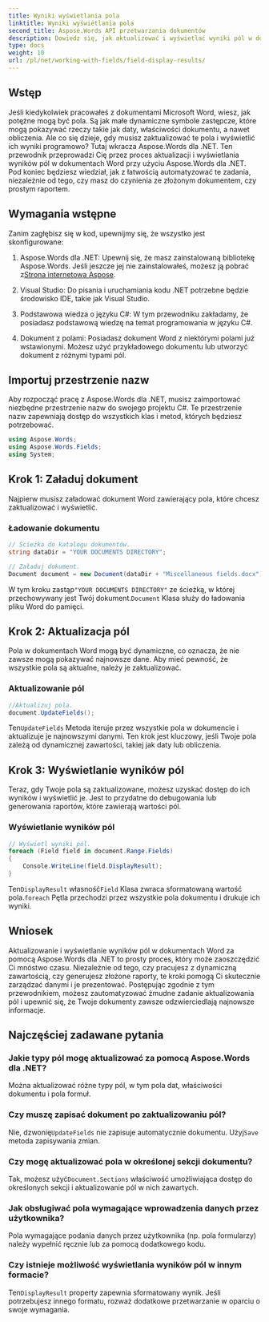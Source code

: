 ```yaml
---
title: Wyniki wyświetlania pola
linktitle: Wyniki wyświetlania pola
second_title: Aspose.Words API przetwarzania dokumentów
description: Dowiedz się, jak aktualizować i wyświetlać wyniki pól w dokumentach Word za pomocą Aspose.Words dla .NET dzięki temu przewodnikowi krok po kroku. Idealne do automatyzacji zadań związanych z dokumentami.
type: docs
weight: 10
url: /pl/net/working-with-fields/field-display-results/
---
```

## Wstęp

Jeśli kiedykolwiek pracowałeś z dokumentami Microsoft Word, wiesz, jak potężne mogą być pola. Są jak małe dynamiczne symbole zastępcze, które mogą pokazywać rzeczy takie jak daty, właściwości dokumentu, a nawet obliczenia. Ale co się dzieje, gdy musisz zaktualizować te pola i wyświetlić ich wyniki programowo? Tutaj wkracza Aspose.Words dla .NET. Ten przewodnik przeprowadzi Cię przez proces aktualizacji i wyświetlania wyników pól w dokumentach Word przy użyciu Aspose.Words dla .NET. Pod koniec będziesz wiedział, jak z łatwością automatyzować te zadania, niezależnie od tego, czy masz do czynienia ze złożonym dokumentem, czy prostym raportem.

## Wymagania wstępne

Zanim zagłębisz się w kod, upewnijmy się, że wszystko jest skonfigurowane:

1. Aspose.Words dla .NET: Upewnij się, że masz zainstalowaną bibliotekę Aspose.Words. Jeśli jeszcze jej nie zainstalowałeś, możesz ją pobrać z[Strona internetowa Aspose](https://releases.aspose.com/words/net/).

2. Visual Studio: Do pisania i uruchamiania kodu .NET potrzebne będzie środowisko IDE, takie jak Visual Studio.

3. Podstawowa wiedza o języku C#: W tym przewodniku zakładamy, że posiadasz podstawową wiedzę na temat programowania w języku C#.

4. Dokument z polami: Posiadasz dokument Word z niektórymi polami już wstawionymi. Możesz użyć przykładowego dokumentu lub utworzyć dokument z różnymi typami pól.

## Importuj przestrzenie nazw

Aby rozpocząć pracę z Aspose.Words dla .NET, musisz zaimportować niezbędne przestrzenie nazw do swojego projektu C#. Te przestrzenie nazw zapewniają dostęp do wszystkich klas i metod, których będziesz potrzebować.

```csharp
using Aspose.Words;
using Aspose.Words.Fields;
using System;
```

## Krok 1: Załaduj dokument

Najpierw musisz załadować dokument Word zawierający pola, które chcesz zaktualizować i wyświetlić.

### Ładowanie dokumentu

```csharp
// Ścieżka do katalogu dokumentów.
string dataDir = "YOUR DOCUMENTS DIRECTORY";

// Załaduj dokument.
Document document = new Document(dataDir + "Miscellaneous fields.docx");
```

 W tym kroku zastąp`"YOUR DOCUMENTS DIRECTORY"` ze ścieżką, w której przechowywany jest Twój dokument.`Document` Klasa służy do ładowania pliku Word do pamięci.

## Krok 2: Aktualizacja pól

Pola w dokumentach Word mogą być dynamiczne, co oznacza, że nie zawsze mogą pokazywać najnowsze dane. Aby mieć pewność, że wszystkie pola są aktualne, należy je zaktualizować.

### Aktualizowanie pól

```csharp
//Aktualizuj pola.
document.UpdateFields();
```

 Ten`UpdateFields` Metoda iteruje przez wszystkie pola w dokumencie i aktualizuje je najnowszymi danymi. Ten krok jest kluczowy, jeśli Twoje pola zależą od dynamicznej zawartości, takiej jak daty lub obliczenia.

## Krok 3: Wyświetlanie wyników pól

Teraz, gdy Twoje pola są zaktualizowane, możesz uzyskać dostęp do ich wyników i wyświetlić je. Jest to przydatne do debugowania lub generowania raportów, które zawierają wartości pól.

### Wyświetlanie wyników pól

```csharp
// Wyświetl wyniki pól.
foreach (Field field in document.Range.Fields)
{
    Console.WriteLine(field.DisplayResult);
}
```

 Ten`DisplayResult` własność`Field` Klasa zwraca sformatowaną wartość pola.`foreach` Pętla przechodzi przez wszystkie pola dokumentu i drukuje ich wyniki.

## Wniosek

Aktualizowanie i wyświetlanie wyników pól w dokumentach Word za pomocą Aspose.Words dla .NET to prosty proces, który może zaoszczędzić Ci mnóstwo czasu. Niezależnie od tego, czy pracujesz z dynamiczną zawartością, czy generujesz złożone raporty, te kroki pomogą Ci skutecznie zarządzać danymi i je prezentować. Postępując zgodnie z tym przewodnikiem, możesz zautomatyzować żmudne zadanie aktualizowania pól i upewnić się, że Twoje dokumenty zawsze odzwierciedlają najnowsze informacje.

## Najczęściej zadawane pytania

### Jakie typy pól mogę aktualizować za pomocą Aspose.Words dla .NET?  
Można aktualizować różne typy pól, w tym pola dat, właściwości dokumentu i pola formuł.

### Czy muszę zapisać dokument po zaktualizowaniu pól?  
 Nie, dzwonię`UpdateFields` nie zapisuje automatycznie dokumentu. Użyj`Save` metoda zapisywania zmian.

### Czy mogę aktualizować pola w określonej sekcji dokumentu?  
 Tak, możesz użyć`Document.Sections` właściwość umożliwiająca dostęp do określonych sekcji i aktualizowanie pól w nich zawartych.

### Jak obsługiwać pola wymagające wprowadzenia danych przez użytkownika?  
Pola wymagające podania danych przez użytkownika (np. pola formularzy) należy wypełnić ręcznie lub za pomocą dodatkowego kodu.

### Czy istnieje możliwość wyświetlania wyników pól w innym formacie?  
 Ten`DisplayResult` property zapewnia sformatowany wynik. Jeśli potrzebujesz innego formatu, rozważ dodatkowe przetwarzanie w oparciu o swoje wymagania.